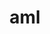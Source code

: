 ---
title: "aml"
layout: cache
categories: [package, develop-2023-12-24]
meta: {"versions": ["0.2.1"], "compilers": ["cce@=15.0.1", "gcc@=10.3.0", "gcc@=11.4.0", "gcc@=9.4.0", "oneapi@=2023.2.0"], "oss": ["rhel8", "sle_hpc15", "ubuntu20.04"], "platforms": ["linux"], "targets": ["neoverse_v1", "ppc64le", "x86_64_v3", "x86_64_v4", "zen4"], "stacks": ["e4s", "e4s-cray-rhel", "e4s-cray-sles", "e4s-neoverse_v1", "e4s-oneapi", "e4s-power", "root"], "num_specs": 7, "num_specs_by_stack": {"e4s-cray-rhel": 1, "root": 7, "e4s-cray-sles": 1, "e4s-neoverse_v1": 1, "e4s-power": 1, "e4s": 1, "e4s-oneapi": 2}}
spec_details: [{"hash": "scc7jnvmnh5hnpdo2pbzztlqiwhdciks", "compiler": "cce@=15.0.1", "versions": ["0.2.1"], "os": "rhel8", "platform": "linux", "target": "zen4", "variants": ["build_system=autotools", "~cuda", "~hip", "hip-platform=none", "+hwloc", "~opencl", "~ze"], "stacks": ["e4s-cray-rhel", "root"], "size": "-", "tarball": "https://binaries.spack.io/releases/develop-2023-12-24/build_cache/linux-rhel8-zen4/cce-15.0.1/aml-0.2.1/linux-rhel8-zen4-cce-15.0.1-aml-0.2.1-scc7jnvmnh5hnpdo2pbzztlqiwhdciks.spack"}, {"hash": "ooox63jwfmd2no7jyuvczt25sqzabqx6", "compiler": "gcc@=10.3.0", "versions": ["0.2.1"], "os": "sle_hpc15", "platform": "linux", "target": "x86_64_v4", "variants": ["build_system=autotools", "~cuda", "~hip", "hip-platform=none", "+hwloc", "~opencl", "~ze"], "stacks": ["e4s-cray-sles", "root"], "size": "-", "tarball": "https://binaries.spack.io/releases/develop-2023-12-24/build_cache/linux-sle_hpc15-x86_64_v4/gcc-10.3.0/aml-0.2.1/linux-sle_hpc15-x86_64_v4-gcc-10.3.0-aml-0.2.1-ooox63jwfmd2no7jyuvczt25sqzabqx6.spack"}, {"hash": "p6im7oeqp4d7x3w3sjjicjsff4ekihb2", "compiler": "gcc@=11.4.0", "versions": ["0.2.1"], "os": "ubuntu20.04", "platform": "linux", "target": "neoverse_v1", "variants": ["build_system=autotools", "~cuda", "~hip", "hip-platform=none", "+hwloc", "~opencl", "~ze"], "stacks": ["root", "e4s-neoverse_v1"], "size": "-", "tarball": "https://binaries.spack.io/releases/develop-2023-12-24/build_cache/linux-ubuntu20.04-neoverse_v1/gcc-11.4.0/aml-0.2.1/linux-ubuntu20.04-neoverse_v1-gcc-11.4.0-aml-0.2.1-p6im7oeqp4d7x3w3sjjicjsff4ekihb2.spack"}, {"hash": "7gt45ygsqwd3dqnxzwavwnee7iizltnv", "compiler": "gcc@=9.4.0", "versions": ["0.2.1"], "os": "ubuntu20.04", "platform": "linux", "target": "ppc64le", "variants": ["build_system=autotools", "~cuda", "~hip", "hip-platform=none", "+hwloc", "~opencl", "~ze"], "stacks": ["root", "e4s-power"], "size": "-", "tarball": "https://binaries.spack.io/releases/develop-2023-12-24/build_cache/linux-ubuntu20.04-ppc64le/gcc-9.4.0/aml-0.2.1/linux-ubuntu20.04-ppc64le-gcc-9.4.0-aml-0.2.1-7gt45ygsqwd3dqnxzwavwnee7iizltnv.spack"}, {"hash": "f6c64suoak77sdxspi4e5lkcxc5ioe55", "compiler": "gcc@=11.4.0", "versions": ["0.2.1"], "os": "ubuntu20.04", "platform": "linux", "target": "x86_64_v3", "variants": ["build_system=autotools", "~cuda", "~hip", "hip-platform=none", "+hwloc", "~opencl", "~ze"], "stacks": ["e4s", "root"], "size": "-", "tarball": "https://binaries.spack.io/releases/develop-2023-12-24/build_cache/linux-ubuntu20.04-x86_64_v3/gcc-11.4.0/aml-0.2.1/linux-ubuntu20.04-x86_64_v3-gcc-11.4.0-aml-0.2.1-f6c64suoak77sdxspi4e5lkcxc5ioe55.spack"}, {"hash": "p3ixq5tea2aebjgaxosbykerx3su5myo", "compiler": "oneapi@=2023.2.0", "versions": ["0.2.1"], "os": "ubuntu20.04", "platform": "linux", "target": "x86_64_v3", "variants": ["build_system=autotools", "~cuda", "~hip", "hip-platform=none", "+hwloc", "~opencl", "+ze"], "stacks": ["root", "e4s-oneapi"], "size": "-", "tarball": "https://binaries.spack.io/releases/develop-2023-12-24/build_cache/linux-ubuntu20.04-x86_64_v3/oneapi-2023.2.0/aml-0.2.1/linux-ubuntu20.04-x86_64_v3-oneapi-2023.2.0-aml-0.2.1-p3ixq5tea2aebjgaxosbykerx3su5myo.spack"}, {"hash": "kodlhxlvbffqcwxnwrsxjmmxw6slmovd", "compiler": "oneapi@=2023.2.0", "versions": ["0.2.1"], "os": "ubuntu20.04", "platform": "linux", "target": "x86_64_v3", "variants": ["build_system=autotools", "~cuda", "~hip", "hip-platform=none", "+hwloc", "~opencl", "~ze"], "stacks": ["root", "e4s-oneapi"], "size": "-", "tarball": "https://binaries.spack.io/releases/develop-2023-12-24/build_cache/linux-ubuntu20.04-x86_64_v3/oneapi-2023.2.0/aml-0.2.1/linux-ubuntu20.04-x86_64_v3-oneapi-2023.2.0-aml-0.2.1-kodlhxlvbffqcwxnwrsxjmmxw6slmovd.spack"}]
---